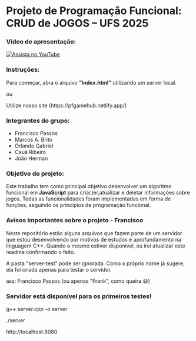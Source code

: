 <h1>Projeto de Programação Funcional: CRUD de JOGOS – UFS 2025</h1> 

### Vídeo de apresentação:
[![Assista no YouTube](https://img.youtube.com/vi/3nU9iJ-Jtxs/0.jpg)](https://youtu.be/3nU9iJ-Jtxs)


<h3>Instruções:</h3> 
<p>Para começar, abra o arquivo <strong>“index.html”</strong> utilizando um server local.

</p> <p>ou
  
</p> <p>Utilize nosso site (https://pfgamehub.netlify.app/)
  
</p> <h3>Integrantes do grupo:</h3>
<ul> 
  <li>Francisco Passos</li> 
  <li>Marcos A. Brito</li> 
  <li>Orlando Gabriel</li> 
  <li>Cauã Ribeiro</li> 
  <li>João Herman</li>
</ul> 

<h3>Objetivo do projeto:</h3> 

<p>
  Este trabalho tem como principal objetivo desenvolver um algoritmo funcional em <strong>JavaScript</strong> 
  para criar,ler,atualizar e deletar informações sobre jogos. Todas as funcionalidades 
  foram implementadas em forma de funções, seguindo os princípios de programação funcional.
</p>

<h3>Avisos importantes sobre o projeto - Francisco</h3>

<p>
  Neste repositório estão alguns arquivos que fazem parte de um servidor que estou desenvolvendo por motivos de estudos e aprofundamento na linguagem C++.
  Quando o mesmo estiver disponível, eu irei atualizar este readme confirmando o feito.
</p>

<p>
  A pasta "server-test" pode ser ignorada. Como o próprio nome já sugere, ela foi criada apenas para testar o servidor.
</p>

<p>
  ass: Francisco Passos (ou apenas "Frank", como queira 😃)
</p>

<h3>Servidor está disponível para os primeiros testes!</h3>

<p>
  g++ server.cpp -o server
</p>

<p>
  ./server
</p>

<p>
  http://localhost:8080
</p>


